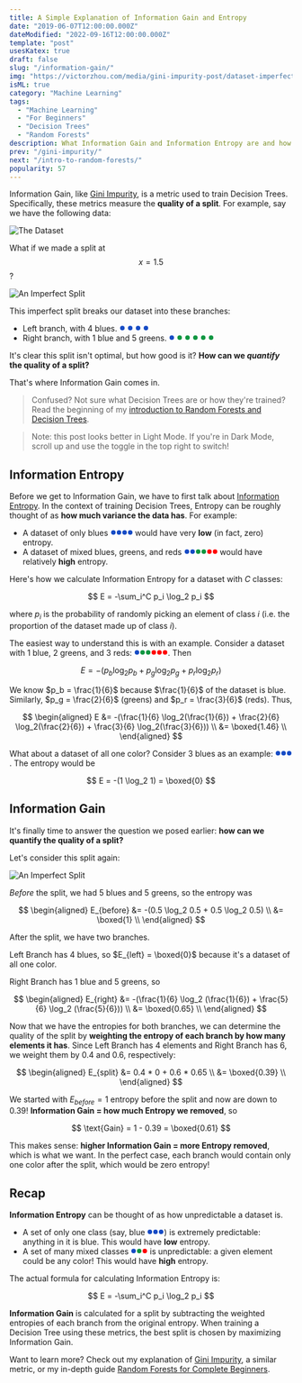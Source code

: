 ```yaml
---
title: A Simple Explanation of Information Gain and Entropy
date: "2019-06-07T12:00:00.000Z"
dateModified: "2022-09-16T12:00:00.000Z"
template: "post"
usesKatex: true
draft: false
slug: "/information-gain/"
img: "https://victorzhou.com/media/gini-impurity-post/dataset-imperfect-split.png"
isML: true
category: "Machine Learning"
tags:
  - "Machine Learning"
  - "For Beginners"
  - "Decision Trees"
  - "Random Forests"
description: What Information Gain and Information Entropy are and how they're used to train Decision Trees.
prev: "/gini-impurity/"
next: "/intro-to-random-forests/"
popularity: 57
---
```


<style>
.inline-point {
  margin: 2px 1px;
  width: 8px;
  height: 8px;
  border-radius: 4px;
  display: inline-block;
}
.inline-point.blue {
  background-color: #164BC5;
}
.inline-point.green {
  background-color: #0F9640;
}
.inline-point.red {
  background-color: red;
}
</style>

Information Gain, like [Gini Impurity](/blog/gini-impurity/), is a metric used to train Decision Trees. Specifically, these metrics measure the **quality of a split**. For example, say we have the following data:

![The Dataset](./media-link/gini-impurity-post/dataset.svg)

What if we made a split at $$x = 1.5$$?

![An Imperfect Split](./media-link/gini-impurity-post/dataset-imperfect-split.svg)

This imperfect split breaks our dataset into these branches:

- Left branch, with 4 blues. <span class="inline-point blue"></span> <span class="inline-point blue"></span> <span class="inline-point blue"></span> <span class="inline-point blue"></span>
- Right branch, with 1 blue and 5 greens. <span class="inline-point blue"></span> <span class="inline-point green"></span> <span class="inline-point green"></span> <span class="inline-point green"></span> <span class="inline-point green"></span> <span class="inline-point green"></span>

It's clear this split isn't optimal, but how good is it? **How can we _quantify_ the quality of a split?**

That's where Information Gain comes in.

> Confused? Not sure what Decision Trees are or how they're trained? Read the beginning of my [introduction to Random Forests and Decision Trees](/blog/intro-to-random-forests/).

> Note: this post looks better in Light Mode. If you're in Dark Mode, scroll up and use the toggle in the top right to switch!

## Information Entropy

Before we get to Information Gain, we have to first talk about [Information Entropy](https://en.wikipedia.org/wiki/Entropy_(information_theory)). In the context of training Decision Trees, Entropy can be roughly thought of as **how much variance the data has**. For example:

- A dataset of only blues <span class="inline-point blue"></span><span class="inline-point blue"></span><span class="inline-point blue"></span><span class="inline-point blue"></span> would have very **low** (in fact, zero) entropy.
- A dataset of mixed blues, greens, and reds <span class="inline-point blue"></span><span class="inline-point blue"></span><span class="inline-point green"></span><span class="inline-point green"></span><span class="inline-point red"></span><span class="inline-point red"></span> would have relatively **high** entropy.

Here's how we calculate Information Entropy for a dataset with $C$ classes:

$$
E = -\sum_i^C p_i \log_2 p_i
$$

where $p_i$ is the probability of randomly picking an element of class $i$ (i.e. the proportion of the dataset made up of class $i$).

The easiest way to understand this is with an example. Consider a dataset with 1 blue, 2 greens, and 3 reds: <span class="inline-point blue"></span><span class="inline-point green"></span><span class="inline-point green"></span><span class="inline-point red"></span><span class="inline-point red"></span><span class="inline-point red"></span>. Then

$$
E = -(p_b \log_2 p_b + p_g \log_2 p_g + p_r \log_2 p_r)
$$

We know $p_b = \frac{1}{6}$ because $\frac{1}{6}$ of the dataset is blue. Similarly, $p_g = \frac{2}{6}$ (greens) and $p_r = \frac{3}{6}$ (reds). Thus,

$$
\begin{aligned}
E &= -(\frac{1}{6} \log_2(\frac{1}{6}) + \frac{2}{6} \log_2(\frac{2}{6}) + \frac{3}{6} \log_2(\frac{3}{6})) \\
&= \boxed{1.46} \\
\end{aligned}
$$

What about a dataset of all one color? Consider 3 blues as an example: <span class="inline-point blue"></span><span class="inline-point blue"></span><span class="inline-point blue"></span>. The entropy would be

$$
E = -(1 \log_2 1) = \boxed{0}
$$

## Information Gain

It's finally time to answer the question we posed earlier: **how can we quantify the quality of a split?**

Let's consider this split again:

![An Imperfect Split](./media-link/gini-impurity-post/dataset-imperfect-split.svg)

_Before_ the split, we had 5 blues and 5 greens, so the entropy was

$$
\begin{aligned}
E_{before} &= -(0.5 \log_2 0.5 + 0.5 \log_2 0.5) \\
&= \boxed{1} \\
\end{aligned}
$$

After the split, we have two branches.

Left Branch has 4 blues, so $E_{left} = \boxed{0}$ because it's a dataset of all one color.

Right Branch has 1 blue and 5 greens, so

$$
\begin{aligned}
E_{right} &= -(\frac{1}{6} \log_2 (\frac{1}{6}) + \frac{5}{6} \log_2 (\frac{5}{6})) \\
&= \boxed{0.65} \\
\end{aligned}
$$

Now that we have the entropies for both branches, we can determine the quality of the split by **weighting the entropy of each branch by how many elements it has**. Since Left Branch has 4 elements and Right Branch has 6, we weight them by $0.4$ and $0.6$, respectively:

$$
\begin{aligned}
E_{split} &= 0.4 * 0 + 0.6 * 0.65 \\
&= \boxed{0.39} \\
\end{aligned}
$$

We started with $E_{before} = 1$ entropy before the split and now are down to $0.39$! **Information Gain = how much Entropy we removed**, so

$$
\text{Gain} = 1 - 0.39 = \boxed{0.61}
$$

This makes sense: **higher Information Gain = more Entropy removed**, which is what we want. In the perfect case, each branch would contain only one color after the split, which would be zero entropy!

## Recap

**Information Entropy** can be thought of as how unpredictable a dataset is.

- A set of only one class (say, blue <span class="inline-point blue"></span><span class="inline-point blue"></span><span class="inline-point blue"></span>) is extremely predictable: anything in it is blue. This would have **low** entropy.
- A set of many mixed classes <span class="inline-point blue"></span><span class="inline-point green"></span><span class="inline-point red"></span> is unpredictable: a given element could be any color! This would have **high** entropy.

The actual formula for calculating Information Entropy is:

$$
E = -\sum_i^C p_i \log_2 p_i
$$

**Information Gain** is calculated for a split by subtracting the weighted entropies of each branch from the original entropy. When training a Decision Tree using these metrics, the best split is chosen by maximizing Information Gain.

Want to learn more? Check out my explanation of [Gini Impurity](/blog/gini-impurity/), a similar metric, or my in-depth guide [Random Forests for Complete Beginners](/blog/intro-to-random-forests/).
